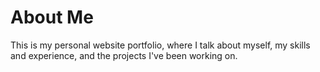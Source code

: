 # About Me
This is my personal website portfolio, where I talk about myself, my skills and experience, and the projects I've been working on.
